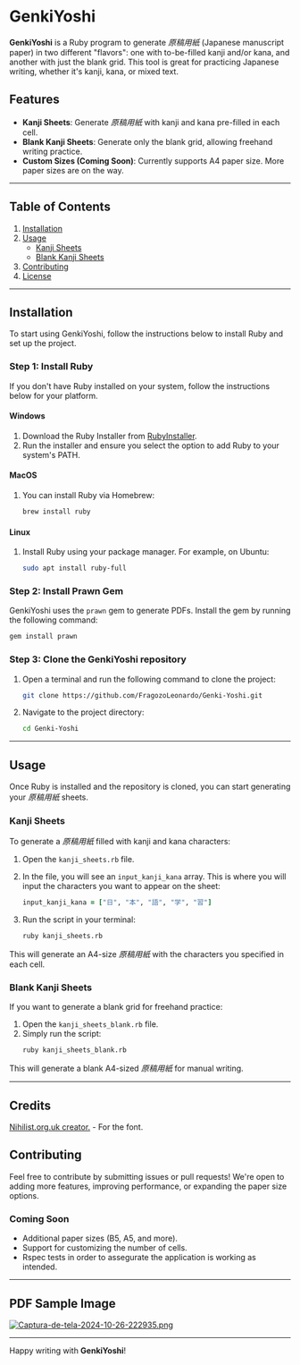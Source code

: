 # GenkiYoshi

**GenkiYoshi** is a Ruby program to generate _原稿用紙_ (Japanese manuscript paper) in two different "flavors": one with to-be-filled kanji and/or kana, and another with just the blank grid. This tool is great for practicing Japanese writing, whether it's kanji, kana, or mixed text.

## Features

- **Kanji Sheets**: Generate _原稿用紙_ with kanji and kana pre-filled in each cell.
- **Blank Kanji Sheets**: Generate only the blank grid, allowing freehand writing practice.
- **Custom Sizes (Coming Soon)**: Currently supports A4 paper size. More paper sizes are on the way.

---

## Table of Contents
1. [Installation](#installation)
2. [Usage](#usage)
   - [Kanji Sheets](#kanji-sheets)
   - [Blank Kanji Sheets](#blank-kanji-sheets)
3. [Contributing](#contributing)
4. [License](#license)

---

## Installation

To start using GenkiYoshi, follow the instructions below to install Ruby and set up the project.

### Step 1: Install Ruby

If you don't have Ruby installed on your system, follow the instructions below for your platform.

#### Windows
1. Download the Ruby Installer from [RubyInstaller](https://rubyinstaller.org/).
2. Run the installer and ensure you select the option to add Ruby to your system's PATH.

#### MacOS
1. You can install Ruby via Homebrew:
   ```bash
   brew install ruby
   ```

#### Linux
1. Install Ruby using your package manager. For example, on Ubuntu:
   ```bash
   sudo apt install ruby-full
   ```

### Step 2: Install Prawn Gem

GenkiYoshi uses the `prawn` gem to generate PDFs. Install the gem by running the following command:

```bash
gem install prawn
```

### Step 3: Clone the GenkiYoshi repository

1. Open a terminal and run the following command to clone the project:
   ```bash
   git clone https://github.com/FragozoLeonardo/Genki-Yoshi.git
   ```

2. Navigate to the project directory:
   ```bash
   cd Genki-Yoshi
   ```

---

## Usage

Once Ruby is installed and the repository is cloned, you can start generating your _原稿用紙_ sheets.

### Kanji Sheets

To generate a _原稿用紙_ filled with kanji and kana characters:

1. Open the `kanji_sheets.rb` file.
2. In the file, you will see an `input_kanji_kana` array. This is where you will input the characters you want to appear on the sheet:
   ```ruby
   input_kanji_kana = ["日", "本", "語", "学", "習"]
   ```

3. Run the script in your terminal:
   ```bash
   ruby kanji_sheets.rb
   ```

This will generate an A4-size _原稿用紙_ with the characters you specified in each cell.

### Blank Kanji Sheets

If you want to generate a blank grid for freehand practice:

1. Open the `kanji_sheets_blank.rb` file.
2. Simply run the script:
   ```bash
   ruby kanji_sheets_blank.rb
   ```

This will generate a blank A4-sized _原稿用紙_ for manual writing.

---

## Credits

[Nihilist.org.uk creator.](https://www.nihilist.org.uk/) - For the font.

## Contributing

Feel free to contribute by submitting issues or pull requests! We're open to adding more features, improving performance, or expanding the paper size options.

### Coming Soon
- Additional paper sizes (B5, A5, and more).
- Support for customizing the number of cells.
- Rspec tests in order to assegurate the application is working as intended.

---

## PDF Sample Image

[![Captura-de-tela-2024-10-26-222935.png](https://i.postimg.cc/k41zMRDC/Captura-de-tela-2024-10-26-222935.png)](https://postimg.cc/N9XppM1C)

---

Happy writing with **GenkiYoshi**!
